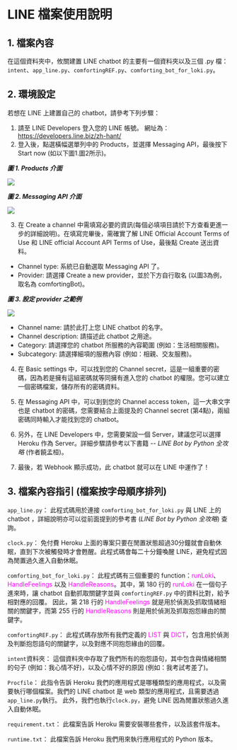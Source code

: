 # LINE 檔案使用說明
## 1. 檔案內容
在這個資料夾中，攸關建置 LINE chatbot 的主要有一個資料夾以及三個 .py 檔：```intent```、```app_line.py```、```comfortingREF.py```、```comforting_bot_for_loki.py```。

## 2. 環境設定
若想在 LINE 上建置自己的 chatbot，請參考下列步驟：

1. 請至 LINE Developers 登入您的 LINE 帳號。 網址為：https://developers.line.biz/zh-hant/
2. 登入後，點選橫幅選單列中的 Products，並選擇 Messaging API，最後按下 Start now (如以下圖1.圖2所示)。

***圖 1. Products 介面***

![](https://upload.cc/i1/2021/05/25/EPKCRS.png)

***圖 2. Messaging API 介面***

![](https://upload.cc/i1/2021/05/25/fVtvlw.png)

3. 在 Create a channel 中需填寫必要的資訊(每個必填項目請於下方查看更進一步的詳細說明)。在填寫完畢後，需確實了解 LINE Official Account Terms of Use 和 LINE official Account API Terms of Use，最後點 Create 送出資料。

* Channel type: 系統已自動選取 Messaging API 了。
* Provider: 請選擇 Create a new provider，並於下方自行取名 (以圖3為例，取名為 comfortingBot)。

***圖 3. 設定 provider 之範例***

![](https://upload.cc/i1/2021/05/25/axnGhP.png)
 
* Channel name: 請於此打上您 LINE chatbot 的名字。
* Channel description: 請描述此 chatbot 之用途。
* Category: 請選擇您的 chatbot 所服務的內容範圍 (例如：生活相關服務)。
* Subcategory: 請選擇細項的服務內容 (例如：相親、交友服務)。

4. 在 Basic settings 中，可以找到您的 Channel secret，這是一組重要的密碼，因為若是擁有這組密碼就等同擁有進入您的 chatbot 的權限。您可以建立一個密碼檔案，儲存所有的密碼資料。

5. 在 Messaging API 中，可以到到您的 Channel access token，這一大串文字也是 chatbot 的密碼，您需要結合上面提及的 Channel secret (第4點)，兩組密碼同時輸入才能找到您的 chatbot。

6. 另外，在 LINE Developers 中，您需要架設一個 Server，建議您可以選擇 Heroku 作為 Server。詳細步驟請參考以下書籍 -- *LINE Bot by Python 全攻略* (作者饒孟桓)。

7. 最後，若 Webhook 顯示成功，此 chatbot 就可以在 LINE 中運作了！

## 3. 檔案內容指引 (檔案按字母順序排列)
```app_line.py```：
此程式碼用於連接 `comforting_bot_for_loki.py` 與 LINE 上的 chatbot ，詳細說明亦可以從前面提到的參考書 (*LINE Bot by Python 全攻略*) 查詢。

```clock.py```：
免付費 Heroku 上面的專案只要在閒置狀態超過30分鐘就會自動休眠，直到下次被觸發時才會甦醒。此程式碼會每二十分鐘喚醒 LINE，避免程式因為閒置過久進入自動休眠。

```comforting_bot_for_loki.py```：
此程式碼有三個重要的 function：<font color=#FF00FF>runLoki</font>、<font color=#FF00FF>HandleFeelings</font> 以及 <font color=#FF00FF>HandleReasons</font>。其中，第 180 行的 <font color=#FF00FF>runLoki</font> 在一個句子進來時，讓 chatbot 自動抓取關鍵字並與 ```comfortingREF.py``` 中的資料比對，給予相對應的回覆。
因此，第 218 行的 <font color=#FF00FF>HandleFeelings</font> 就是用於偵測及抓取情緒相關的關鍵字，而第 255 行的 <font color=#FF00FF>HandleReasons</font> 則是用於偵測及抓取抱怨緣由的關鍵字。

```comfortingREF.py```：
此程式碼存放所有我們定義的 <font color=#FF00FF>LIST</font> 與 <font color=#FF00FF>DICT</font>，包含用於偵測及判斷抱怨語句的關鍵字，以及對應不同抱怨緣由的回覆。

```intent```資料夾：
這個資料夾中存取了我們所有的抱怨語句，其中包含與情緒相關的句子 (例如：我心情不好)，以及心情不好的原因 (例如：我考試考差了)。

```Procfile```：
此指令告訴 Heroku 我們的應用程式是哪種類型的應用程式，以及需要執行哪個檔案。我們的 LINE chatbot 是 web 類型的應用程式，且需要透過`app_line.py`執行。
此外，我們也執行`clock.py`，避免 LINE 因為閒置狀態過久進入自動休眠。

```requirement.txt```：
此檔案告訴 Heroku 需要安裝哪些套件，以及該套件版本。

```runtime.txt```：
此檔案告訴 Heroku 我們用來執行應用程式的 Python 版本。
